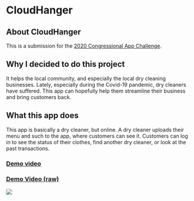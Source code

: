 <head>
  <link rel="shortcut icon" type="image/png" href="CloudHangerLogo.png">
</head>

# CloudHanger
## About CloudHanger
This is a submission for the [2020 Congressional App Challenge](https://congressionalappchallenge.us/20-nj09).

## Why I decided to do this project
It helps the local community, and especially the local dry cleaning businesses.
Lately, especially during the Covid-19 pandemic, dry cleaners have suffered.  This app can hopefully help them streamline their business and bring customers back.

## What this app does
This app is basically a dry cleaner, but online.  A dry cleaner uploads their menu and such to the app, where customers can see it.  Customers can log in to see the status of their clothes, find another dry cleaner, or look at the past transactions.

### [Demo video](https://jminding.github.io/CloudHangerUI/demovideo)
### [Demo Video (raw)](https://jminding.github.io/CloudHangerUI/video)
![](https://img.shields.io/badge/Download-Source%20Code-green?style=for-the-badge)
